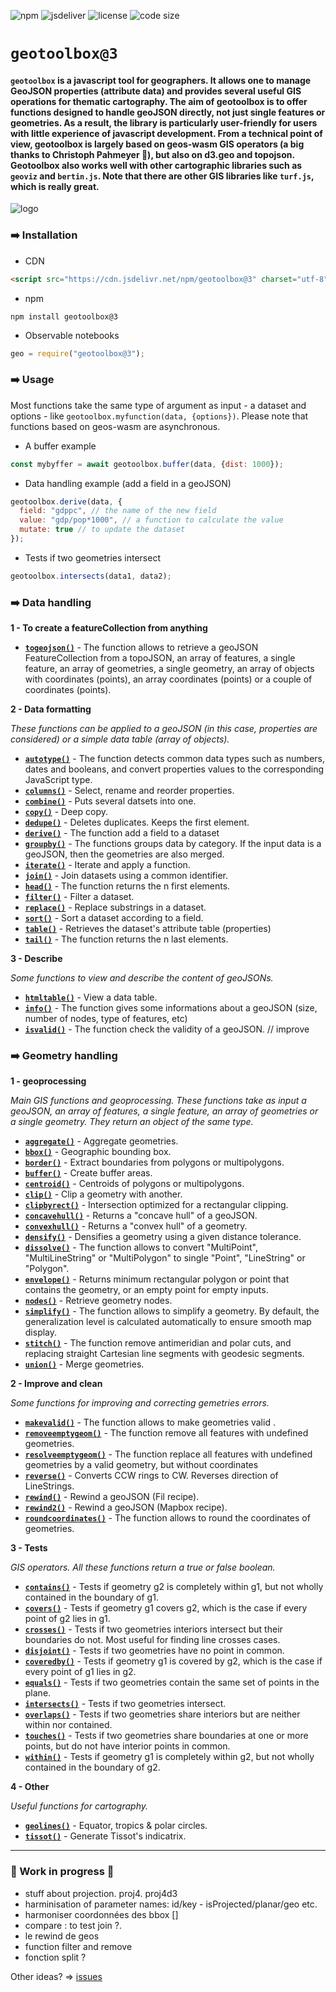 ![npm](https://img.shields.io/npm/v/geotoolbox) ![jsdeliver](https://img.shields.io/jsdelivr/npm/hw/geotoolbox) ![license](https://img.shields.io/badge/license-MIT-success) ![code size](https://img.shields.io/github/languages/code-size/riatelab/geotoolbox)

# `geotoolbox@3`

#### **`geotoolbox`** is a javascript tool for geographers. It allows one to manage GeoJSON properties (attribute data) and provides several useful **GIS operations** for thematic cartography. The aim of geotoolbox is to offer functions designed to handle geoJSON directly, not just single features or geometries. As a result, the library is particularly **user-friendly** for users with little experience of javascript development. From a technical point of view, geotoolbox is largely based on **geos-wasm** GIS operators (a big thanks to Christoph Pahmeyer 🙏), but also on d3.geo and topojson. Geotoolbox also works well with other cartographic libraries such as `geoviz` and `bertin.js`. Note that there are other GIS libraries like `turf.js`, which is really great. 

![logo](img/geotoolbox.svg)



### ➡️ Installation

- CDN

``` html
<script src="https://cdn.jsdelivr.net/npm/geotoolbox@3" charset="utf-8"></script>
```

- npm

```
npm install geotoolbox@3
```

- Observable notebooks

``` js
geo = require("geotoolbox@3");
```

### ➡️ Usage

Most functions take the same type of argument as input - a dataset and options - like `geotoolbox.myfunction(data, {options})`. Please note that functions based on geos-wasm are asynchronous.

- A buffer example

``` js
const mybyffer = await geotoolbox.buffer(data, {dist: 1000});
```

- Data handling example (add a field in a geoJSON)

``` js
geotoolbox.derive(data, {
  field: "gdppc", // the name of the new field
  value: "gdp/pop*1000", // a function to calculate the value
  mutate: true // to update the dataset
});
```

- Tests if two geometries intersect

``` js
geotoolbox.intersects(data1, data2);
```

### ➡️ Data handling

**1 - To create a featureCollection from anything**

- [**`togeojson()`**](global.html#togeojson) - The function allows to retrieve a geoJSON FeatureCollection from a topoJSON, an array of features, a single feature, an array of geometries, a single geometry, an array of objects with coordinates (points), an array coordinates (points) or a couple of coordinates (points).

**2 - Data formatting**

*These functions can be applied to a geoJSON (in this case, properties are considered) or a simple data table (array of objects).*

- [**`autotype()`**](global.html#autotype) - The function detects common data types such as numbers, dates and booleans, and convert properties values to the corresponding JavaScript type.
- [**`columns()`**](global.html#columns) - Select, rename and reorder properties.
- [**`combine()`**](global.html#combine) - Puts several datsets into one.
- [**`copy()`**](global.html#copy) - Deep copy.
- [**`dedupe()`**](global.html#dedupe) - Deletes duplicates. Keeps the first element.
- [**`derive()`**](global.html#derive) - The function add a field to a dataset
- [**`groupby()`**](global.html#groupby) - The functions groups data by category. If the input data is a geoJSON, then the geometries are also merged.
- [**`iterate()`**](global.html#iterate) - Iterate and apply a function.
- [**`join()`**](global.html#join) - Join datasets using a common identifier.
- [**`head()`**](global.html#head) - The function returns the n first elements.
- [**`filter()`**](global.html#filter) - Filter a dataset.
- [**`replace()`**](global.html#replace) - Replace substrings in a dataset.
- [**`sort()`**](global.html#sort) - Sort a dataset according to a field.
- [**`table()`**](global.html#table) - Retrieves the dataset's attribute table (properties)
- [**`tail()`**](global.html#tail) - The function returns the n last elements.

**3 - Describe**

*Some functions to view and describe the content of geoJSONs.*

- [**`htmltable()`**](global.html#htmltable) - View a data table.
- [**`info()`**](global.html#info) - The function gives some informations about a geoJSON (size, number of nodes, type of features, etc)
- [**`isvalid()`**](global.html#isvalid) - The function check the validity of a geoJSON. // improve


### ➡️ Geometry handling

**1 - geoprocessing**

*Main GIS functions and geoprocessing. These functions take as input a geoJSON, an array of features, a single feature, an array of geometries or a single geometry. They return an object of the same type.*

- [**`aggregate()`**](global.html#aggregate) - Aggregate geometries.
- [**`bbox()`**](global.html#bbox) - Geographic bounding box.
- [**`border()`**](global.html#border) - Extract boundaries from polygons or  multipolygons.
- [**`buffer()`**](global.html#buffer) - Create buffer areas.
- [**`centroid()`**](global.html#centroid) - Centroids of polygons or multipolygons.
- [**`clip()`**](global.html#clip) - Clip a geometry with another.
- [**`clipbyrect()`**](global.html#clipbyrect) - Intersection optimized for a rectangular clipping.
- [**`concavehull()`**](global.html#concavehull) - Returns a "concave hull" of a geoJSON.
- [**`convexhull()`**](global.html#convexhull) - Returns a "convex hull" of a geometry. 
- [**`densify()`**](global.html#densify) - Densifies a geometry using a given distance tolerance.
- [**`dissolve()`**](global.html#dissolve) - The function allows to convert "MultiPoint", "MultiLineString" or "MultiPolygon" to single "Point", "LineString" or "Polygon".
- [**`envelope()`**](global.html#envelope) - Returns minimum rectangular polygon or point that contains the geometry, or an empty point for empty inputs.
- [**`nodes()`**](global.html#nodes) - Retrieve geometry nodes.
- [**`simplify()`**](global.html#simplify) - The function allows to simplify a geometry. By default, the generalization level is calculated automatically to ensure smooth map display.
- [**`stitch()`**](global.html#stitch) - The function remove antimeridian and polar cuts, and replacing straight Cartesian line segments with geodesic segments.
- [**`union()`**](global.html#union) - Merge geometries.

**2 - Improve and clean**

*Some functions for improving and correcting gemetries errors.*

- [**`makevalid()`**](global.html#makevalid) - The function allows to make geometries valid .
- [**`removeemptygeom()`**](global.html#removeemptygeom) - The function remove all features with undefined geometries.
- [**`resolveemptygeom()`**](global.html#resolveemptygeom) - The function replace all features with undefined geometries by a valid geometry, but without coordinates
- [**`reverse()`**](global.html#reverse) - Converts CCW rings to CW. Reverses direction of LineStrings.
- [**`rewind()`**](global.html#rewind) - Rewind a geoJSON (Fil recipe).
- [**`rewind2()`**](global.html#rewind2) - Rewind a geoJSON (Mapbox recipe).
- [**`roundcoordinates()`**](global.html#roundcoordinates) - The function allows to round the coordinates of geometries.

**3 - Tests**

*GIS operators. All these functions return a true or false boolean.*

- [**`contains()`**](global.html#contains) - Tests if geometry g2 is completely within g1, but not wholly contained in the boundary of g1.
- [**`covers()`**](global.html#covers) - Tests if geometry g1 covers g2, which is the case if every point of g2 lies in g1.
- [**`crosses()`**](global.html#crosses) - Tests if two geometries interiors intersect but their boundaries do not. Most useful for finding line crosses cases.
- [**`disjoint()`**](global.html#disjoint) - Tests if two geometries have no point in common.
- [**`coveredby()`**](global.html#coveredby) - Tests if geometry g1 is covered by g2, which is the case if every point of g1 lies in g2.
- [**`equals()`**](global.html#equals) - Tests if two geometries contain the same set of points in the plane.
- [**`intersects()`**](global.html#intersects) - Tests if two geometries intersect.
- [**`overlaps()`**](global.html#overlaps) - Tests if two geometries share interiors but are neither within nor contained.
- [**`touches()`**](global.html#touches) - Tests if two geometries share boundaries at one or more points, but do not have interior points in common.
- [**`within()`**](global.html#within) - Tests if geometry g1 is completely within g2, but not wholly contained in the boundary of g2.

**4 - Other**

*Useful functions for cartography.*

- [**`geolines()`**](global.html#geolines) - Equator, tropics & polar circles.
- [**`tissot()`**](global.html#tissot) - Generate Tissot's indicatrix.

<hr/>



### 🚧 Work in progress 🚧

- stuff about projection. proj4. proj4d3 
- harminisation of parameter names: id/key - isProjected/planar/geo etc.
- harmoniser coordonnées des bbox []
- compare : to test join ?. 
- le rewind de geos
- function filter and remove
- fonction split ?

Other ideas? => [issues](https://github.com/riatelab/geotoolbox/issues)

